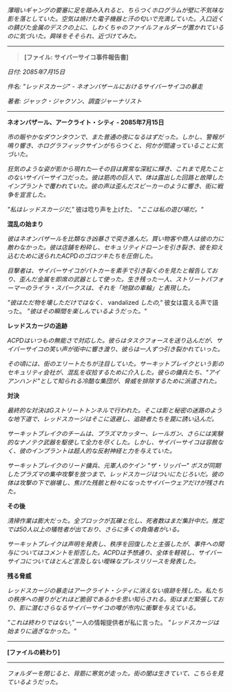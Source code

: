 _薄暗いギャングの要塞に足を踏み入れると、ちらつくホログラムが壁に不気味な影を落としていた。空気は焼けた電子機器と汗の匂いで充満していた。入口近くの錆びた金属のデスクの上に、しわくちゃのファイルフォルダーが置かれているのに気づいた。興味をそそられ、近づけてみた。_

---

> **[ファイル: サイバーサイコ事件報告書]**

_日付: 2085年7月15日_

_件名: "レッドスカージ" - ネオンバザールにおけるサイバーサイコの暴走_

_著者: ジャック・ジャクソン、調査ジャーナリスト_

---

**ネオンバザール、アークライト・シティ - 2085年7月15日**

_市の賑やかなダウンタウンで、また普通の夜になるはずだった。しかし、警報が鳴り響き、ホログラフィックサインがちらつくと、何かが間違っていることに気づいた。_

_狂気のような姿が影から現れた—その目は異常な深紅に輝き、これまで見たことのないサイバーサイコだった。彼は筋肉の巨人で、体は露出した回路と故障したインプラントで覆われていた。彼の声は歪んだスピーカーのように響き、街に戦争を宣言した。_

_"私はレッドスカージだ,"_ 彼は唸り声を上げた、 _"ここは私の遊び場だ。"_

**混乱の始まり**

_彼はネオンバザールを比類なき凶暴さで突き進んだ。買い物客や商人は彼の力に敵わなかった。彼は店舗を粉砕し、セキュリティドローンを引き裂き、彼を抑え込むために送られたACPDのゴロツキたちを圧倒した。_

_目撃者は、サイバーサイコがパトカーを素手で引き裂くのを見たと報告しており、歪んだ金属を即席の武器として使った。生き残った一人、ストリートパフォーマーのライラ・スパークスは、それを「地獄の車輪」と表現した。_

_"彼はただ物を壊しただけではなく、_ vandalized _したの,"_ 彼女は震える声で語った。 _"彼はその瞬間を楽しんでいるようだった。"_

**レッドスカージの追跡**

_ACPDはいつもの無能さで対応した。彼らはタスクフォースを送り込んだが、サイバーサイコの笑い声が街中に響き渡り、彼らは一人ずつ引き裂かれていった。_

_その頃には、街のエリートたちが注目していた。サーキットブレイクという影のセキュリティ会社が、混乱を収拾するために介入した。彼らの傭兵たち、"アイアンハンド"として知られる冷酷な集団が、脅威を排除するために派遣された。_

**対決**

_最終的な対決はGストリートトンネルで行われた。そこは影と秘密の迷路のような地下道で、レッドスカージはそこに退避し、追跡者たちを罠に誘い込んだ。_

_サーキットブレイクのチームは、プラズマカッター、レールガン、さらには実験的なナノテク武器を駆使して全力を尽くした。しかし、サイバーサイコは容赦なく、彼のインプラントは超人的な反射神経と力を与えていた。_

_サーキットブレイクのリード傭兵、元軍人のケイン "ザ・リッパー" ボスが同期したプラズマの集中攻撃を放つまで、レッドスカージはついにたじろいだ。彼の体は攻撃の下で崩壊し、焦げた残骸と粉々になったサイバーウェアだけが残された。_

**その後**

_清掃作業は膨大だった。全ブロックが瓦礫と化し、死者数はまだ集計中だ。推定では50人以上の犠牲者が出ており、さらに多くの負傷者がいる。_

_サーキットブレイクは声明を発表し、秩序を回復したと主張したが、事件への関与についてはコメントを拒否した。ACPDは予想通り、全体を軽視し、サイバーサイコについてほとんど言及しない曖昧なプレスリリースを発表した。_

**残る脅威**

_レッドスカージの暴走はアークライト・シティに消えない痕跡を残した。私たちの秩序への握りがどれほど脆弱であるかを思い知らされる。街はまだ緊張しており、影に潜むさらなるサイバーサイコの噂が市内に衝撃を与えている。_

_"これは終わりではない,"_ 一人の情報提供者が私に言った。 _"レッドスカージは始まりに過ぎなかった。"_

---

**[ファイルの終わり]**

---

_フォルダーを閉じると、背筋に寒気が走った。街の闇は生きていて、こちらを見ているようだった。_
